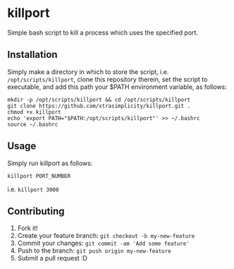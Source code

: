 # killport
Simple bash script to kill a process which uses the specified port.

## Installation
Simply make a directory in which to store the script, i.e. ``/opt/scripts/killport``, clone this repository therein, set the script to executable, and add this path your $PATH environment variable, as follows:
```
mkdir -p /opt/scripts/killport && cd /opt/scripts/killport 
git clone https://github.com/xtrasimplicity/killport.git .
chmod +x killport
echo 'export PATH="$PATH:/opt/scripts/killport"' >> ~/.bashrc
source ~/.bashrc
```

## Usage
Simply run killport as follows:

```killport PORT_NUMBER```

i.e. ``killport 3000``

## Contributing

1. Fork it!
2. Create your feature branch: `git checkout -b my-new-feature`
3. Commit your changes: `git commit -am 'Add some feature'`
4. Push to the branch: `git push origin my-new-feature`
5. Submit a pull request :D
